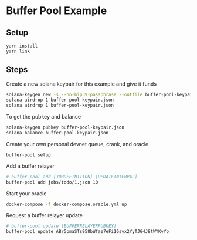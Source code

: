 # Buffer Pool Example

## Setup

```bash
yarn install
yarn link
```

## Steps

Create a new solana keypair for this example and give it funds

```bash
solana-keygen new -s --no-bip39-passphrase --outfile buffer-pool-keypair.json
solana airdrop 1 buffer-pool-keypair.json
solana airdrop 1 buffer-pool-keypair.json
```

To get the pubkey and balance

```bash
solana-keygen pubkey buffer-pool-keypair.json
solana balance buffer-pool-keypair.json
```

Create your own personal devnet queue, crank, and oracle

```bash
buffer-pool setup
```

Add a buffer relayer

```bash
# buffer-pool add [JOBDEFINITION] [UPDATEINTERVAL]
buffer-pool add jobs/todo/1.json 10
```

Start your oracle

```bash
docker-compose -f docker-compose.oracle.yml up
```

Request a buffer relayer update

```bash
# buffer-pool update [BUFFERRELAYERPUBKEY]
buffer-pool update ABr5bmaSTs958bWfaz7eFi16syx2YyTJG4J8tWYKyYo

```
